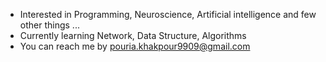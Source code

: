 
- Interested in Programming, Neuroscience, Artificial intelligence and few other things ...
- Currently learning Network, Data Structure, Algorithms
- You can reach me by pouria.khakpour9909@gmail.com
